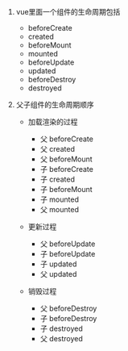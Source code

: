 1. vue里面一个组件的生命周期包括

   - beforeCreate
   - created
   - beforeMount
   - mounted
   - beforeUpdate
   - updated
   - beforeDestroy
   - destroyed

2. 父子组件的生命周期顺序

   - 加载渲染的过程

     - 父 beforeCreate
     - 父 created
     - 父 beforeMount
     - 子 beforeCreate
     - 子 created
     - 子 beforeMount
     - 子 mounted
     - 父 mounted

   - 更新过程

     - 父 beforeUpdate
     - 子 beforeUpdate
     - 子 updated
     - 父 updated

   - 销毁过程

     - 父 beforeDestroy
     - 子 beforeDestroy
     - 子 destroyed
     - 父 destroyed

     